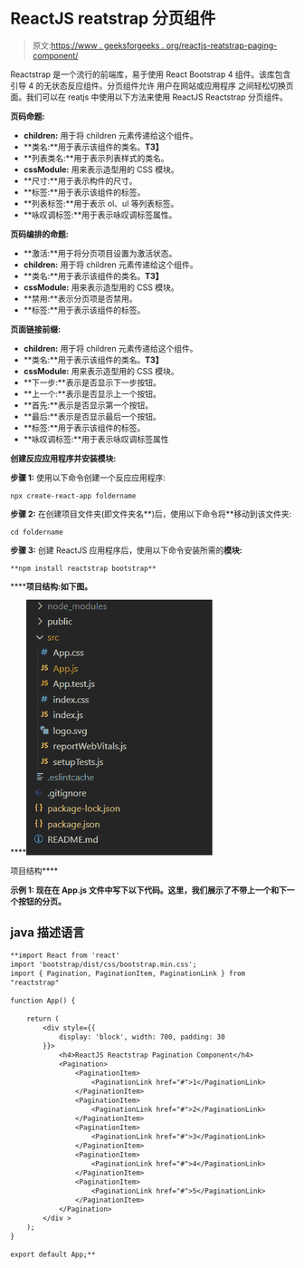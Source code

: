 # ReactJS reatstrap 分页组件

> 原文:[https://www . geeksforgeeks . org/reactjs-reatstrap-paging-component/](https://www.geeksforgeeks.org/reactjs-reactstrap-pagination-component/)

Reactstrap 是一个流行的前端库，易于使用 React Bootstrap 4 组件。该库包含引导 4 的无状态反应组件。分页组件允许 用户在网站或应用程序 之间轻松切换页面。我们可以在 reatjs 中使用以下方法来使用 ReactJS Reactstrap 分页组件。

**页码命题:**

*   **children:** 用于将 children 元素传递给这个组件。
*   **类名:**用于表示该组件的类名。**T3】**
*   **列表类名:**用于表示列表样式的类名。
*   **cssModule:** 用来表示造型用的 CSS 模块。
*   **尺寸:**用于表示构件的尺寸。
*   **标签:**用于表示该组件的标签。
*   **列表标签:**用于表示 ol、ul 等列表标签。
*   **咏叹调标签:**用于表示咏叹调标签属性。

**页码编排的命题:**

*   **激活:**用于将分页项目设置为激活状态。
*   **children:** 用于将 children 元素传递给这个组件。
*   **类名:**用于表示该组件的类名。**T3】**
*   **cssModule:** 用来表示造型用的 CSS 模块。
*   **禁用:**表示分页项是否禁用。
*   **标签:**用于表示该组件的标签。

**页面链接前缀:**

*   **children:** 用于将 children 元素传递给这个组件。
*   **类名:**用于表示该组件的类名。**T3】**
*   **cssModule:** 用来表示造型用的 CSS 模块。
*   **下一步:**表示是否显示下一步按钮。
*   **上一个:**表示是否显示上一个按钮。
*   **首先:**表示是否显示第一个按钮。
*   **最后:**表示是否显示最后一个按钮。
*   **标签:**用于表示该组件的标签。
*   **咏叹调标签:**用于表示咏叹调标签属性

**创建反应应用程序并安装模块:**

**步骤 1:** 使用以下命令创建一个反应应用程序:

```
npx create-react-app foldername
```

**步骤 2:** 在创建项目文件夹(即文件夹名**)后，使用以下命令将**移动到该文件夹:

```
cd foldername
```

**步骤 3:** 创建 ReactJS 应用程序后，使用以下命令安装所需的****模块:****

```
**npm install reactstrap bootstrap**
```

******项目结构:**如下图。****

****![](img/f04ae0d8b722a9fff0bd9bd138b29c23.png)

项目结构**** 

******示例 1:** 现在在 **App.js** 文件中写下以下代码。这里，我们展示了不带上一个和下一个按钮的分页。****

## ****java 描述语言****

```
**import React from 'react'
import 'bootstrap/dist/css/bootstrap.min.css';
import { Pagination, PaginationItem, PaginationLink } from "reactstrap"

function App() {

    return (
        <div style={{
            display: 'block', width: 700, padding: 30
        }}>
            <h4>ReactJS Reactstrap Pagination Component</h4>
            <Pagination>
                <PaginationItem>
                    <PaginationLink href="#">1</PaginationLink>
                </PaginationItem>
                <PaginationItem>
                    <PaginationLink href="#">2</PaginationLink>
                </PaginationItem>
                <PaginationItem>
                    <PaginationLink href="#">3</PaginationLink>
                </PaginationItem>
                <PaginationItem>
                    <PaginationLink href="#">4</PaginationLink>
                </PaginationItem>
                <PaginationItem>
                    <PaginationLink href="#">5</PaginationLink>
                </PaginationItem>
            </Pagination>
        </div >
    );
}

export default App;**
```